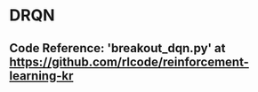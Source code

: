 # DRQN

## Code Reference: 'breakout_dqn.py' at https://github.com/rlcode/reinforcement-learning-kr
